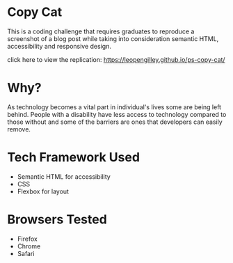 # Copy Cat
This is a coding challenge that requires graduates to reproduce a screenshot of
a blog post while taking into consideration semantic HTML, accessibility and
responsive design.

click here to view the replication: https://leopengilley.github.io/ps-copy-cat/

# Why?
As technology becomes a vital part in individual's lives some are being left
behind. People with a disability have less access to technology compared to those without
and some of the barriers are ones that developers can easily remove.

# Tech Framework Used
- Semantic HTML for accessibility
- CSS
- Flexbox for layout

# Browsers Tested
- Firefox
- Chrome
- Safari
